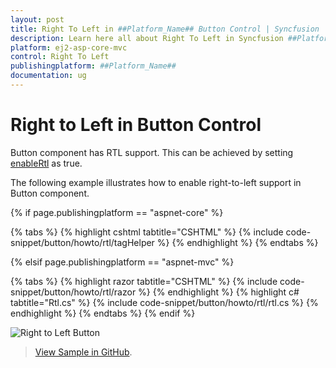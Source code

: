 ```yaml
---
layout: post
title: Right To Left in ##Platform_Name## Button Control | Syncfusion
description: Learn here all about Right To Left in Syncfusion ##Platform_Name## Button control of Syncfusion Essential JS 2 and more.
platform: ej2-asp-core-mvc
control: Right To Left
publishingplatform: ##Platform_Name##
documentation: ug
---
```



# Right to Left in Button Control

Button component has RTL support. This can be achieved by setting [enableRtl](https://help.syncfusion.com/cr/aspnetcore-js2/Syncfusion.EJ2.Buttons.Button.html#Syncfusion_EJ2_Buttons_Button_EnableRtl) as true.

The following example illustrates how to enable right-to-left support in Button component.

{% if page.publishingplatform == "aspnet-core" %}

{% tabs %}
{% highlight cshtml tabtitle="CSHTML" %}
{% include code-snippet/button/howto/rtl/tagHelper %}
{% endhighlight %}
{% endtabs %}

{% elsif page.publishingplatform == "aspnet-mvc" %}

{% tabs %}
{% highlight razor tabtitle="CSHTML" %}
{% include code-snippet/button/howto/rtl/razor %}
{% endhighlight %}
{% highlight c# tabtitle="Rtl.cs" %}
{% include code-snippet/button/howto/rtl/rtl.cs %}
{% endhighlight %}
{% endtabs %}
{% endif %}

![Right to Left Button](images/button-in-right-to-left.png)

> [View Sample in GitHub](https://github.com/SyncfusionExamples/ASP-NET-Core-UG-Examples/tree/main/Button/ButtonHowToSample).
